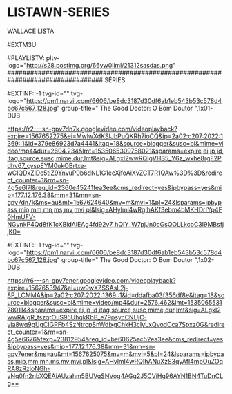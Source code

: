 # LISTAWN-SERIES
WALLACE LISTA

#EXTM3U

#PLAYLISTV: pltv-logo="http://s28.postimg.org/66yw0liml/21312sasdas.png"
################################################################################# SÉRIES

#EXTINF::-1 tvg-id="" tvg-logo="https://pm1.narvii.com/6606/be8dc3187d30df6ab1eb543b53c578d4bc67c567_128.jpg" group-title=" The Good Doctor: O Bom Doutor ",1x01-DUB

https://r2---sn-gpv7dn7k.googlevideo.com/videoplayback?expire=1567652275&ei=MwlwXdKSIJbPuQKRh7ioCQ&ip=2a02:c207:2022:1369::1&id=379e86923d7a4441&itag=18&source=blogger&susc=bl&mime=video/mp4&dur=2604.234&lmt=1535065309758021&sparams=expire,ei,ip,id,itag,source,susc,mime,dur,lmt&sig=ALgxI2wwRQIgVHS5_Y6z_wxhe8rgF2Pdhv67_cyspEYM0ukOBrtxe-wCIQDxZlDe5tiZ9YnvuP0b6dNL1G1ecXjfoAiXvZCT7R1QAw%3D%3D&redirect_counter=1&rm=sn-4g5e6l7l&req_id=2360e45241fea3ee&cms_redirect=yes&ipbypass=yes&mip=177.12.176.38&mm=31&mn=sn-gpv7dn7k&ms=au&mt=1567624640&mv=m&mvi=1&pl=24&lsparams=ipbypass,mip,mm,mn,ms,mv,mvi,pl&lsig=AHylml4wRgIhAKf3ebm4bMKHDrIYp4F0HmUFV-NGynkP4Qd8fK1cXBldAiEAg4fd92v7_hQIY_W7pjJn0cGsQOLLkcoC3I9MBsfjjK0=



#EXTINF::-1 tvg-id="" tvg-logo="https://pm1.narvii.com/6606/be8dc3187d30df6ab1eb543b53c578d4bc67c567_128.jpg" group-title=" The Good Doctor: O Bom Doutor ",1x02-DUB

https://r6---sn-gpv7ener.googlevideo.com/videoplayback?expire=1567653947&ei=uw9wXZSSAsL2j-8P_LCMMA&ip=2a02:c207:2022:1369::1&id=ddafba03f356df8e&itag=18&source=blogger&susc=bl&mime=video/mp4&dur=2576.462&lmt=1535065531780114&sparams=expire,ei,ip,id,itag,source,susc,mime,dur,lmt&sig=ALgxI2wwRAIgR_tszqrOuS95UhqkKbB_e79psycCNUjC-yia8wq9gUgCIGPFb4SzNtrcpSnWdIxgChkH3cIyLxQvodCca7Spxz0G&redirect_counter=1&rm=sn-4g5e6676&fexp=23812954&req_id=be60625ac52ea3ee&cms_redirect=yes&ipbypass=yes&mip=177.12.176.38&mm=31&mn=sn-gpv7ener&ms=au&mt=1567625075&mv=m&mvi=5&pl=24&lsparams=ipbypass,mip,mm,mn,ms,mv,mvi,pl&lsig=AHylml4wRQIhANuXzS3qyAfl4mpOuZOqRA8zRzjoNGh-yNq0fn2nbXQEAiAUzahm5BUVqSNVog4AGg2J5CViHg96AYN1BN4TuDnCLg==
